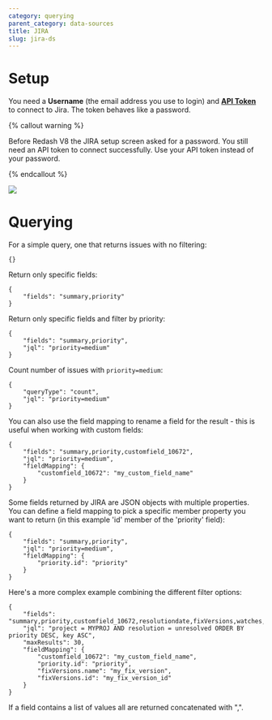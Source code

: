 ```yaml
---
category: querying
parent_category: data-sources
title: JIRA
slug: jira-ds
---
```


# Setup

You need a **Username** (the email address you use to login) and **[API Token](https://confluence.atlassian.com/cloud/api-tokens-938839638.html)** to connect to Jira. The token behaves like a password.

{% callout warning %}

Before Redash V8 the JIRA setup screen asked for a password. You still need an API token to connect successfully. Use your API token instead of your password.

{% endcallout %}

![](/assets/images/docs/gitbook/jira-setup.png)

# Querying

For a simple query, one that returns issues with no filtering:

```
{}
```

Return only specific fields:

    {
    	"fields": "summary,priority"
    }

Return only specific fields and filter by priority:

    {
    	"fields": "summary,priority",
    	"jql": "priority=medium"
    }

Count number of issues with `priority=medium`:

    {
    	"queryType": "count",
    	"jql": "priority=medium"
    }

You can also use the field mapping to rename a field for the result - this is
useful when working with custom fields:

    {
    	"fields": "summary,priority,customfield_10672",
    	"jql": "priority=medium",
    	"fieldMapping": {
    		"customfield_10672": "my_custom_field_name"
    	}
    }

Some fields returned by JIRA are JSON objects with multiple properties. You
can define a field mapping to pick a specific member property you want to
return (in this example 'id' member of the 'priority' field):

    {
    	"fields": "summary,priority",
    	"jql": "priority=medium",
    	"fieldMapping": {
    		"priority.id": "priority"
    	}
    }

Here's a more complex example combining the different filter options:

    {
    	"fields": "summary,priority,customfield_10672,resolutiondate,fixVersions,watches,labels",
    	"jql": "project = MYPROJ AND resolution = unresolved ORDER BY priority DESC, key ASC",
    	"maxResults": 30,
    	"fieldMapping": {
    		"customfield_10672": "my_custom_field_name",
    		"priority.id": "priority",
    		"fixVersions.name": "my_fix_version",
    		"fixVersions.id": "my_fix_version_id"
    	}
    }

If a field contains a list of values all are returned concatenated with ",".
